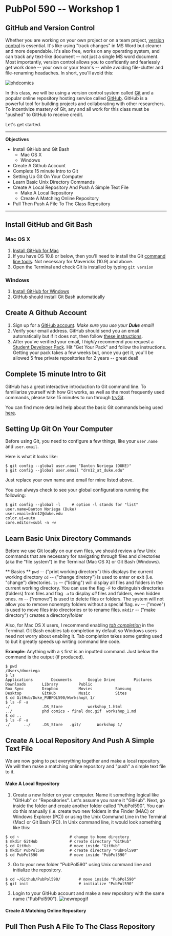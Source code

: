 # PubPol 590 -- Workshop 1
## GitHub and Version Control

Whether you are working on your own project or on a team project, [version control](http://git-scm.com/book/en/v2/Getting-Started-About-Version-Control) is essential. It's like using "track changes" in MS Word but cleaner and more dependable. It's also free, works on any operating system, and can track any text-like document -- not just a single MS word document. Most importantly, version control allows you to confidently and fearlessly get work done -- your own or your team's -- while avoiding file-clutter and file-renaming headaches. In short, you'll avoid this:

![phdcomics](https://raw.githubusercontent.com/ultinomics/Duke_PUBPOL590/master/Workshop%201/phd%20comics%20-%20final%20doc.gif)

In this class, we will be using a version control system called [Git](http://git-scm.com/) and a popular online repository hosting service called [GitHub](https://github.com/). GitHub is a powerful tool for building projects and collaborating with other researchers. To incentivize mastery of Git, any and all work for this class must be "pushed" to GitHub to receive credit.

Let's get started.  

---

**Objectives**
<!-- MarkdownTOC depth=0 -->

- Install GitHub and Git Bash
    - Mac OS X
    - Windows
- Create A Github Account
- Complete 15 minute Intro to Git
- Setting Up Git On Your Computer
- Learn Basic Unix Directory Commands
- Create A Local Repository And Push A Simple Text File
    - Make A Local Repository
    - Create A Matching Online Repository
- Pull Then Push A File To The Class Repository

<!-- /MarkdownTOC -->

---

## Install GitHub and Git Bash
### Mac OS X
1. [Install GitHub for Mac](https://mac.github.com/)
2. If you have OS 10.8 or below, then you'll need to install the Git [command line tools](https://github.com/blog/1510-installing-git-from-github-for-mac). Not necessary for Mavericks (10.9) and above.
3. Open the Terminal and check Git is installed by typing `git version`


### Windows
1. [Install GitHub for Windows](https://windows.github.com/)
2. GitHub should install Git Bash automatically

## Create A Github Account
1. Sign up for a [GitHub account](https://github.com/). *Make sure you use your __Duke__ email!*
2. Verify your email address. GitHub should send you an email automatically but if it does not, then follow [these instructions](https://help.github.com/articles/verifying-your-email-address/).
3. After you've verified your email, I *highly* recommend you request a [Student Developer Pack](https://education.github.com/pack). Hit "Get Your Pack" and follow the instructions. Getting your pack takes a few weeks but, once you get it, you'll be allowed 5 free private repositories for 2 years -- great deal!

## Complete 15 minute Intro to Git 
GitHub has a great interactive introduction to Git command line. To familiarize yourself with how Git works, as well as the most frequently used commands, please take 15 minutes to run through [tryGit](https://try.github.io/levels/1/challenges/1).

You can find more detailed help about the basic Git commands being used [here](http://gitref.org/basic/).

## Setting Up Git On Your Computer
Before using Git, you need to configure a few things, like your `user.name` and `user.email`.

Here is what it looks like:
```
$ git config --global user.name "Danton Noriega (DUKE)"
$ git config --global user.email "drn12_at_duke.edu"
```

Just replace your own name and email for mine listed above.  

You can always check to see your global configurations running the following:
```
$ git config --global -l     # option -l stands for "list"
user.name=Danton Noriega (Duke)
user.email=drn12@duke.edu
color.ui=auto
core.editor=subl -n -w
```

## Learn Basic Unix Directory Commands  
Before we use Git locally on our own files, we should review a few Unix commands that are necessary for navigating through files and directories (aka the "file system") in the Terminal (Mac OS X) or Git Bash (Windows).

** Basics **
`pwd` -- ("print working directory") this displays the current working directory
`cd` -- ("change diretory") is used to enter or exit (i.e. "change") directories. 
`ls` -- ("listing") will display all files and folders in the current working directory. You can use the flag `-F` to distinguish directories (folders) from files and flag `-a` to display *all* files and folders, even hidden ones.
`rm` -- ("remove") is used to delete files or folders. The system will not allow you to remove nonempty folders without a special flag.
`mv` -- ("move") is used to move files into directories or to rename files.
`mkdir` -- ("make directory") creates a directory/folder

Also, for Mac OS X users, I recommend enabling [*tab completion*](http://www.ernieflores.net/osx-page-4/how-to-enable-tab-completion-in-mac-os-x-terminal/) in the Terminal. Git Bash enables tab completion by default so Windows users need not worry about enabling it. Tab completion takes some getting used to but it greatly speeds up writing command line code.

**Example:**
Anything with a `$` first is an inputted command. Just below the command is the output (if produced). 
```
$ pwd
/Users/dnoriega
$ ls
Applications        Documents       Google Drive        Pictures
Downloads       Library         Public
Box Sync        Dropbox         Movies          Samsung
Desktop         GitHub          Music           Sites
$ cd GitHub/Duke_PUBPOL590/Workshop\ 1/
$ ls -F -a
./              .DS_Store           workshop_1.html
../             phd comics - final doc.gif  workshop_1.md
$ cd ..
$ ls -F -a
./      ../     .DS_Store   .git/       Workshop 1/
```


## Create A Local Repository And Push A Simple Text File
We are now going to put everything together and make a local repository. We will then make a matching online repository and "push" a simple text file to it.

#### Make A Local Repository
1. Create a new folder on your computer. Name it something logical like "GitHub" or "Repositories". Let's assume you name it "GitHub". Next, go inside the folder and create another folder called "PubPol590". You can do this manually (i.e. create two new folders in the Finder (MAC) or Windows Explorer (PC)) or using the Unix Command Line in the Terminal (Mac) or Git Bash (PC). In Unix command line, it would look something like this:
```
$ cd ~                      # change to home directory
$ mkdir GitHub              # create directory "GitHub"
$ cd GitHub                 # move inside "GitHub"
$ mkdir PubPol590           # create directory "PubPol590"
$ cd PubPol590              # move inside "PubPol590"
```

2. Go to your new folder "PubPol590" using Unix command line and initialize the repository.
```
$ cd ~/Github/PubPol590/        # move inside "PubPol590"
$ git init                      # initialize "PubPol590"
```

3. Login to your GitHub account and make a new repository with the same name ("PubPol590").
![newrepogif](https://raw.githubusercontent.com/ultinomics/Duke_PUBPOL590/master/Workshop%201/new_github_repo.gif)

#### Create A Matching Online Repository

## Pull Then Push A File To The Class Repository  




